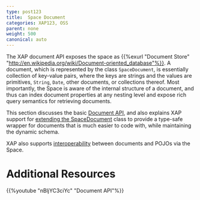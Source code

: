 ```yaml
---
type: post123
title:  Space Document
categories: XAP123, OSS
parent: none
weight: 500
canonical: auto
---
```



The XAP document API exposes the space as {{%exurl "Document Store" "http://en.wikipedia.org/wiki/Document-oriented_database"%}}. A document, which is represented by the class `SpaceDocument`, is essentially collection of key-value pairs, where the keys are strings and the values are primitives, `String`, `Date`, other documents, or collections thereof. Most importantly, the Space is aware of the internal structure of a document, and thus can index document properties at any nesting level and expose rich query semantics for retrieving documents.

This section discusses the basic [Document API](./document-api.html), and also explains XAP support for [extending the SpaceDocument](./document-extending.html) class to provide a type-safe wrapper for documents that is much easier to code with, while maintaining the dynamic schema.

XAP also supports [interoperability](./document-pojo-interoperability.html) between documents and POJOs via the Space.

# Additional Resources
{{%youtube "nBljYC3ciYc"  "Document API"%}}
